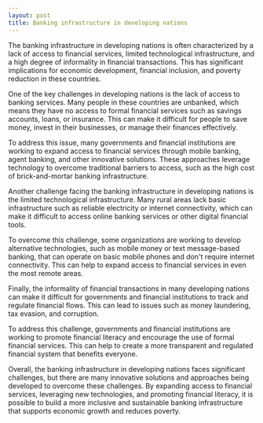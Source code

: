 ```yaml
---
layout: post
title: Banking infrastructure in developing nations
---
```


The banking infrastructure in developing nations is often characterized by a lack of access to financial services, limited technological infrastructure, and a high degree of informality in financial transactions. This has significant implications for economic development, financial inclusion, and poverty reduction in these countries.

One of the key challenges in developing nations is the lack of access to banking services. Many people in these countries are unbanked, which means they have no access to formal financial services such as savings accounts, loans, or insurance. This can make it difficult for people to save money, invest in their businesses, or manage their finances effectively.

To address this issue, many governments and financial institutions are working to expand access to financial services through mobile banking, agent banking, and other innovative solutions. These approaches leverage technology to overcome traditional barriers to access, such as the high cost of brick-and-mortar banking infrastructure.

Another challenge facing the banking infrastructure in developing nations is the limited technological infrastructure. Many rural areas lack basic infrastructure such as reliable electricity or internet connectivity, which can make it difficult to access online banking services or other digital financial tools.

To overcome this challenge, some organizations are working to develop alternative technologies, such as mobile money or text message-based banking, that can operate on basic mobile phones and don't require internet connectivity. This can help to expand access to financial services in even the most remote areas.

Finally, the informality of financial transactions in many developing nations can make it difficult for governments and financial institutions to track and regulate financial flows. This can lead to issues such as money laundering, tax evasion, and corruption.

To address this challenge, governments and financial institutions are working to promote financial literacy and encourage the use of formal financial services. This can help to create a more transparent and regulated financial system that benefits everyone.

Overall, the banking infrastructure in developing nations faces significant challenges, but there are many innovative solutions and approaches being developed to overcome these challenges. By expanding access to financial services, leveraging new technologies, and promoting financial literacy, it is possible to build a more inclusive and sustainable banking infrastructure that supports economic growth and reduces poverty.